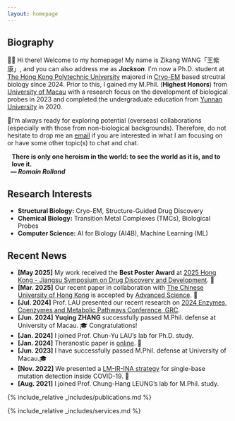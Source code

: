 ```yaml
---
layout: homepage
---
```


## Biography

👋🏻 Hi there! Welcome to my homepage! My name is Zikang WANG「王紫康」, and you can also address me as **_Jackson_**. I'm now a Ph.D. student at [The Hong Kong Polytechnic University](https://www.polyu.edu.hk/) majored in [Cryo-EM](https://en.wikipedia.org/wiki/Cryogenic_electron_microscopy) based strcutral biology since 2024. Prior to this, I gained my M.Phil. (**Highest Honors**) from [University of Macau](https://www.um.edu.mo/) with a research focus on the development of biological probes in 2023 and completed the undergraduate education from [Yunnan University](https://english.ynu.edu.cn/) in 2020.

📌I’m always ready for exploring potential (overseas) collaborations (especially with those from non-biological backgrounds). Therefore, do not hesitate to drop me an [email](mailto:zikang.wang@connect.polyu.hk) if you are interested in what I am focusing on or have some other topic(s) to chat and chat.

<h4 style="margin:0 10px 0;">There is only one heroism in the world: to see the world as it is, and to love it.</h4>

<h5 style="margin:0 7px 0;">— Romain Rolland</h5>


## Research Interests

- **Structural Biology:** Cryo-EM, Structure-Guided Drug Discovery
- **Chemical Biology:** Transition Metal Complexes (TMCs), Biological Probes
- **Computer Science:** AI for Biology (AI4B), Machine Learning (ML)

## Recent News

- **[May 2025]** My work received the **Best Poster Award** at [2025 Hong Kong - Jiangsu Symposium on Drug Discovery and Development](https://events.polyu.edu.hk/hkjiangsu25/home). 🎉
- **[Mar. 2025]** Our recent paper in collaboration with [The Chinese University of Hong Kong](https://xialab.hk/) is accepted by [Advanced Science](https://advanced.onlinelibrary.wiley.com/doi/10.1002/advs.202417260). 🎉
- **[Jul. 2024]** Prof. LAU presented our recent research on [2024 Enzymes, Coenzymes and Metabolic Pathways Conference, GRC](https://www.grc.org/enzymes-coenzymes-and-metabolic-pathways-conference/2024/).
- **[Jun. 2024]** **Yuqing ZHANG** successfully passed M.Phil. defense at University of Macau. 🎓 Congratulations!
- **[Jan. 2024]** I joined Prof. Chun-Yu LAU’s lab for Ph.D. study.
- **[Jan. 2024]** Theranostic paper is [online](https://www.eurekaselect.com/article/131687). 🎉
- **[Jun. 2023]** I have successfully passed M.Phil. defense at University of Macau.🎓
- **[Nov. 2022]** We presented a [LM-IR-INA strategy](https://www.sciencedirect.com/science/article/pii/S0925400522016495?via%3Dihub) for single-base mutation detection inside COVID-19. 🎉
- **[Aug. 2021]** I joined Prof. Chung-Hang LEUNG’s lab for M.Phil. study.

{% include_relative _includes/publications.md %}

{% include_relative _includes/services.md %}

<script type="text/javascript" id="clustrmaps" src="//clustrmaps.com/map_v2.js?d=5FZLtXSj8YbQOWNeBT9bYywt-T4IgAkyXIeEsI6Mo5A&cl=ffffff&w=a"></script>
